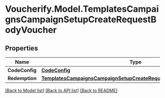 # Voucherify.Model.TemplatesCampaignsCampaignSetupCreateRequestBodyVoucher

## Properties

Name | Type | Description | Notes
------------ | ------------- | ------------- | -------------
**CodeConfig** | [**CodeConfig**](CodeConfig.md) |  | [optional] 
**Redemption** | [**TemplatesCampaignsCampaignSetupCreateRequestBodyVoucherRedemption**](TemplatesCampaignsCampaignSetupCreateRequestBodyVoucherRedemption.md) |  | [optional] 

[[Back to Model list]](../README.md#documentation-for-models) [[Back to API list]](../README.md#documentation-for-api-endpoints) [[Back to README]](../README.md)

